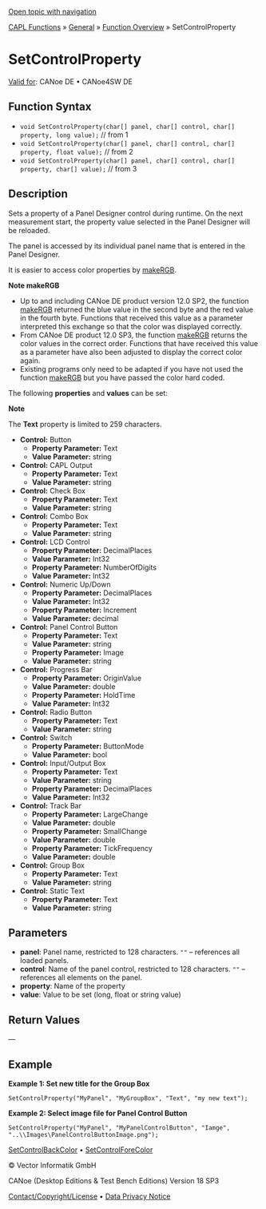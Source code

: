 [Open topic with navigation](../../../../../CANoeDEFamily.htm#Topics/CAPLFunctions/Other/Functions/CAPLfunctionSetControlProperty.md)

[CAPL Functions](../../CAPLfunctions.md) » [General](../CAPLGeneralStartPage.md) » [Function Overview](../CAPLfunctionsGeneralOverview.md) » SetControlProperty

# SetControlProperty

[Valid for](../../../Shared/FeatureAvailability.md): CANoe DE • CANoe4SW DE

## Function Syntax

- `void SetControlProperty(char[] panel, char[] control, char[] property, long value);` // from 1
- `void SetControlProperty(char[] panel, char[] control, char[] property, float value);` // from 2
- `void SetControlProperty(char[] panel, char[] control, char[] property, char[] value);` // from 3

## Description

Sets a property of a Panel Designer control during runtime. On the next measurement start, the property value selected in the Panel Designer will be reloaded.

The panel is accessed by its individual panel name that is entered in the Panel Designer.

It is easier to access color properties by [makeRGB](CAPLfunctionMakeRGB.md).

**Note makeRGB**

- Up to and including CANoe DE product version 12.0 SP2, the function [makeRGB](CAPLfunctionMakeRGB.md) returned the blue value in the second byte and the red value in the fourth byte. Functions that received this value as a parameter interpreted this exchange so that the color was displayed correctly.
- From CANoe DE product 12.0 SP3, the function [makeRGB](CAPLfunctionMakeRGB.md) returns the color values in the correct order. Functions that have received this value as a parameter have also been adjusted to display the correct color again.
- Existing programs only need to be adapted if you have not used the function [makeRGB](CAPLfunctionMakeRGB.md) but you have passed the color hard coded.

The following **properties** and **values** can be set:

**Note**

The **Text** property is limited to 259 characters.

- **Control:** Button
  - **Property Parameter:** Text
  - **Value Parameter:** string
- **Control:** CAPL Output
  - **Property Parameter:** Text
  - **Value Parameter:** string
- **Control:** Check Box
  - **Property Parameter:** Text
  - **Value Parameter:** string
- **Control:** Combo Box
  - **Property Parameter:** Text
  - **Value Parameter:** string
- **Control:** LCD Control
  - **Property Parameter:** DecimalPlaces
  - **Value Parameter:** Int32
  - **Property Parameter:** NumberOfDigits
  - **Value Parameter:** Int32
- **Control:** Numeric Up/Down
  - **Property Parameter:** DecimalPlaces
  - **Value Parameter:** Int32
  - **Property Parameter:** Increment
  - **Value Parameter:** decimal
- **Control:** Panel Control Button
  - **Property Parameter:** Text
  - **Value Parameter:** string
  - **Property Parameter:** Image
  - **Value Parameter:** string
- **Control:** Progress Bar
  - **Property Parameter:** OriginValue
  - **Value Parameter:** double
  - **Property Parameter:** HoldTime
  - **Value Parameter:** Int32
- **Control:** Radio Button
  - **Property Parameter:** Text
  - **Value Parameter:** string
- **Control:** Switch
  - **Property Parameter:** ButtonMode
  - **Value Parameter:** bool
- **Control:** Input/Output Box
  - **Property Parameter:** Text
  - **Value Parameter:** string
  - **Property Parameter:** DecimalPlaces
  - **Value Parameter:** Int32
- **Control:** Track Bar
  - **Property Parameter:** LargeChange
  - **Value Parameter:** double
  - **Property Parameter:** SmallChange
  - **Value Parameter:** double
  - **Property Parameter:** TickFrequency
  - **Value Parameter:** double
- **Control:** Group Box
  - **Property Parameter:** Text
  - **Value Parameter:** string
- **Control:** Static Text
  - **Property Parameter:** Text
  - **Value Parameter:** string

## Parameters

- **panel**: Panel name, restricted to 128 characters. `""` – references all loaded panels.
- **control**: Name of the panel control, restricted to 128 characters. `""` – references all elements on the panel.
- **property**: Name of the property
- **value**: Value to be set (long, float or string value)

## Return Values

—

## Example

**Example 1: Set new title for the Group Box**

```plaintext
SetControlProperty("MyPanel", "MyGroupBox", "Text", "my new text");
```

**Example 2: Select image file for Panel Control Button**

```plaintext
SetControlProperty("MyPanel", "MyPanelControlButton", "Iamge", "..\\Images\PanelControlButtonImage.png");
```

[SetControlBackColor](CAPLfunctionSetControlBackColor.md) • [SetControlForeColor](CAPLfunctionSetControlForeColor.md)

© Vector Informatik GmbH

CANoe (Desktop Editions & Test Bench Editions) Version 18 SP3

[Contact/Copyright/License](../../../Shared/ContactCopyrightLicense.md) • [Data Privacy Notice](https://www.vector.com/int/en/company/get-info/privacy-policy/)
